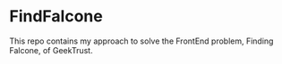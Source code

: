 # FindFalcone
This repo contains my approach to solve the FrontEnd problem, Finding Falcone, of GeekTrust.
